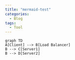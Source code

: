 ```yaml
---
title: "mermaid-test"
categories:
  - Blog
tags:
  - Tool
---
```


```mermaid
graph TD 
A[Client] --> B[Load Balancer] 
B --> C[Server1] 
B --> D[Server2]
```
